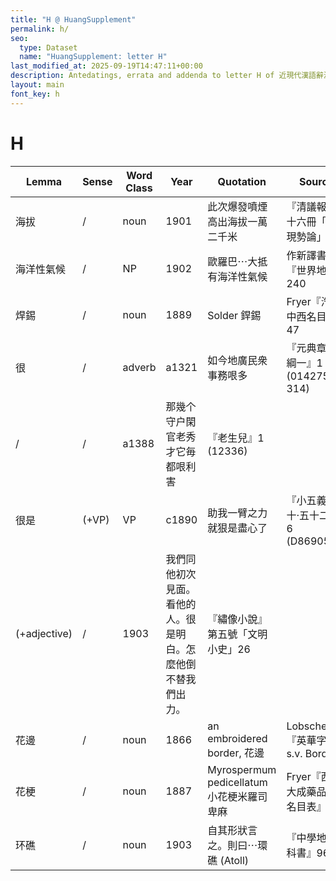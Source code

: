 ```yaml
---
title: "H @ HuangSupplement"
permalink: h/
seo:
  type: Dataset
  name: "HuangSupplement: letter H"
last_modified_at: 2025-09-19T14:47:11+00:00
description: Antedatings, errata and addenda to letter H of 近現代漢語辭源
layout: main
font_key: h
---
```

# H

<!-- Anything not in the table must be before this comment. -->

Lemma|Sense|Word Class|Year|Quotation|Source|Note|
---|---|---|---|---|---|---|
海拔|/|noun|1901|此次爆發噴煙高出海拔一萬二千米|『清議報』八十六冊「支那現勢論」||
海洋性氣候|/|NP|1902|歐羅巴⋯大抵有海洋性氣候|作新譯書局『世界地理』240||
焊錫|/|noun|1889|Solder 銲錫|Fryer『汽機中西名目表』47||
很|/|adverb|a1321|如今地廣民衆事務哏多|『元典章·朝綱一』1 (014275–314)||
|/|/|a1388|那幾个守户閑官老秀才它毎都哏利害|『老生兒』1 (12336)||
很是|(+VP)|VP|c1890|助我一臂之力就狠是盡心了|『小五義·卷十·五十二回』6 (D8690500)||
|(+adjective)|/|1903|我們同他初次見面。看他的人。很是明白。怎麼他倒不替我們出力。|『繡像小說』第五號「文明小史」26||
花邊|/|noun|1866|an embroidered border, 花邊|Lobscheid『英華字典』s.v. Border||
花梗|/|noun|1887|Myrospermum pedicellatum 小花梗米羅司卑麻|Fryer『西藥大成藥品中西名目表』41||
环礁|/|noun|1903|自其形狀言之。則曰⋯環礁 (Atoll)|『中學地文教科書』96||
